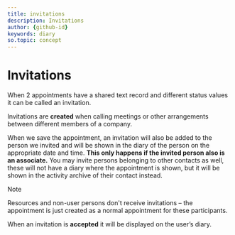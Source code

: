 ```yaml
---
title: invitations       
description: Invitations
author: {github-id}
keywords: diary
so.topic: concept
---
```


# Invitations

When 2 appointments have a shared text record and different status values it can be called an invitation.

Invitations are **created** when calling meetings or other arrangements between different members of a company.

When we save the appointment, an invitation will also be added to the person we invited and will be shown in the diary of the person on the appropriate date and time. **This only happens if the invited person also is an associate.** You may invite persons belonging to other contacts as well, these will not have a diary where the appointment is shown, but it will be shown in the activity archive of their contact instead.

> [!NOTE]
> Resources and non-user persons don't receive invitations – the appointment is just created as a normal appointment for these participants.

When an invitation is **accepted** it will be displayed on the user’s diary.
